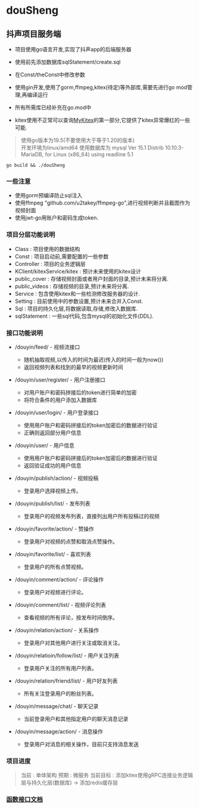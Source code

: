 # douSheng

## 抖声项目服务端

- 项目使用go语言开发,实现了抖声app的后端服务器

- 使用前先添加数据库sqlStatement/create.sql

- 在Const/theConst中修改参数  

- 使用gin开发,使用了gorm,ffmpeg,kitex(待定)等外部库,需要先进行go mod管理,再编译运行  

- 所有所需库已经补充在go.mod中

- kitex使用不正常可以查询[MyKitex](https://juejin.cn/post/7191552210696667196)的第一部分,它提供了kitex异常爆红的一些可能.  

> 使用go版本为19.5(不要使用大于等于1.20的版本)   
> 开发环境为linux/amd64
> 使用数据库为 mysql Ver 15.1 Distrib 10.10.3-MariaDB, for Linux (x86_64) using readline 5.1

```shell
go build && ./douSheng
```

### 一些注意

- 使用gorm预编译防止sql注入
- 使用ffmpeg "github.com/u2takey/ffmpeg-go",进行视频判断并且截图作为视频封面
- 使用jwt-go用账户和密码生成token.

### 项目分层功能说明
- Class : 项目使用的数据结构
- Const : 项目启动前,需要配置的一些参数
- Controller : 项目的业务逻辑层
- KClient/kitexService/kitex : 预计未来使用的kitex设计
- public_cover : 存储视频封面或者用户封面的目录,预计未来将分离.
- public_videos : 存储视频的目录,预计未来将分离.
- Service : 包含使用kitex和一些检测修改服务器的设计.
- Setting : 目前使用中的参数设置,预计未来合并入Const.
- Sql : 项目的持久化层,将数据读取,存储,修改入数据库.
- sqlStatement : 一些sql代码,包含mysql的初始化文件(DDL).

### 接口功能说明

- /douyin/feed/ - 视频流接口
  - 随机抽取视频,以传入的时间为最迟(传入的时间一般为now())
  - 返回视频列表和找到的最早的视频更新时间

- /douyin/user/register/ - 用户注册接口
  - 对用户账户和密码拼接后的token进行简单的加密
  - 将符合条件的用户添加入数据库

- /douyin/user/login/ - 用户登录接口
    - 使用用户账户和密码拼接后的token加密后的数据进行验证
    - 正确则返回部分用户信息

- /douyin/user/ - 用户信息
  - 使用用户账户和密码拼接后的token加密后的数据进行验证
  - 返回验证成功的用户信息

- /douyin/publish/action/ - 视频投稿
  - 登录用户选择视频上传。

- /douyin/publish/list/ - 发布列表
  - 登录用户的视频发布列表，直接列出用户所有投稿过的视频

- /douyin/favorite/action/ - 赞操作
  - 登录用户对视频的点赞和取消点赞操作。

- /douyin/favorite/list/ - 喜欢列表
  - 登录用户的所有点赞视频。

- /douyin/comment/action/ - 评论操作
  - 登录用户对视频进行评论。

- /douyin/comment/list/ - 视频评论列表
  - 查看视频的所有评论，按发布时间倒序。

- /douyin/relation/action/ - 关系操作
  - 登录用户对其他用户进行关注或取消关注。

- /douyin/relatioin/follow/list/ - 用户关注列表
  - 登录用户关注的所有用户列表。

- /douyin/relation/friend/list/ - 用户好友列表
  - 所有关注登录用户的粉丝列表。

- /douyin/message/chat/ - 聊天记录
  - 当前登录用户和其他指定用户的聊天消息记录

- /douyin/message/action/ - 消息操作
  - 登录用户对消息的相关操作，目前只支持消息发送

### 项目进度
> 当前 : 单体架构
> 预期 : 微服务
> 当前目标 : 添加kitex使用gRPC连接业务逻辑层与持久化层(数据库) -> 添加redis缓存层

### [函数接口文档](funcJoggle.md)

